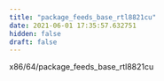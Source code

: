 ```yaml
---
title: "package_feeds_base_rtl8821cu"
date: 2021-06-01 17:35:57.632751
hidden: false
draft: false
---
```


x86/64/package_feeds_base_rtl8821cu

